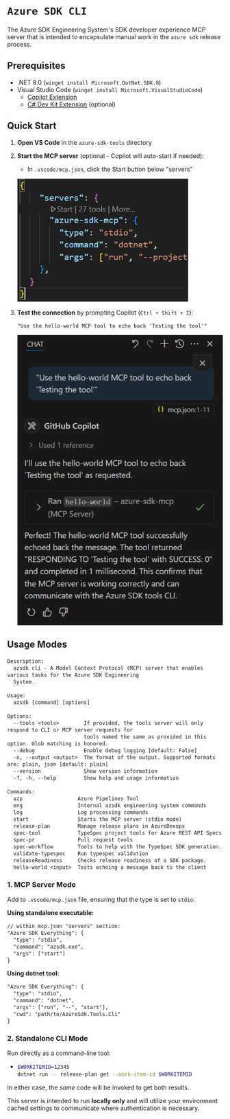 # `Azure SDK CLI`

The Azure SDK Engineering System's SDK developer experience MCP server that is intended to encapsulate manual work in the `azure sdk` release process.

## Prerequisites

- .NET 8.0 (`winget install Microsoft.DotNet.SDK.8`)
- Visual Studio Code (`winget install Microsoft.VisualStudioCode`)
  - [Copilot Extension](https://marketplace.visualstudio.com/items?itemName=GitHub.copilot)
  - [C# Dev Kit Extension](https://marketplace.visualstudio.com/items?itemName=ms-dotnettools.csdevkit) (optional)

## Quick Start

1. **Open VS Code** in the `azure-sdk-tools` directory
2. **Start the MCP server** (optional - Copilot will auto-start if needed):
   - In `.vscode/mcp.json`, click the Start button below "servers"
  
   ![Screenshot showing the MCP Start button in VS Code's mcp.json file](/tools/azsdk-cli/Azure.Sdk.Tools.Cli/Images/MCP-Start.png)

3. **Test the connection** by prompting Copilot (`Ctrl + Shift + I`):

   ```text
   "Use the hello-world MCP tool to echo back 'Testing the tool'"
   ```

    ![Screenshot showing Github Copilot successfully interacting with the MCP server.](/tools/azsdk-cli/Azure.Sdk.Tools.Cli/Images/MCP-Success-Output.png)

## Usage Modes

```text
Description:
  azsdk cli - A Model Context Protocol (MCP) server that enables various tasks for the Azure SDK Engineering 
  System.

Usage:
  azsdk [command] [options]

Options:
  --tools <tools>        If provided, the tools server will only respond to CLI or MCP server requests for      
                         tools named the same as provided in this option. Glob matching is honored.
  --debug                Enable debug logging [default: False]
  -o, --output <output>  The format of the output. Supported formats are: plain, json [default: plain]
  --version              Show version information
  -?, -h, --help         Show help and usage information

Commands:
  azp                  Azure Pipelines Tool
  eng                  Internal azsdk engineering system commands
  log                  Log processing commands
  start                Starts the MCP server (stdio mode)
  release-plan         Manage release plans in AzureDevops
  spec-tool            TypeSpec project tools for Azure REST API Specs
  spec-pr              Pull request tools
  spec-workflow        Tools to help with the TypeSpec SDK generation.
  validate-typespec    Run typespec validation
  releaseReadiness     Checks release readiness of a SDK package.
  hello-world <input>  Tests echoing a message back to the client
```

### 1. MCP Server Mode

Add to `.vscode/mcp.json` file, ensuring that the type is set to `stdio`:

**Using standalone executable:**

```jsonc
// within mcp.json "servers" section:
"Azure SDK Everything": {
  "type": "stdio",
  "command": "azsdk.exe",
  "args": ["start"]
}
```

**Using dotnet tool:**

```jsonc
"Azure SDK Everything": {
  "type": "stdio", 
  "command": "dotnet",
  "args": ["run", "--", "start"],
  "cwd": "path/to/AzureSdk.Tools.Cli"
}
```

### 2. Standalone CLI Mode

Run directly as a command-line tool:

- ```bash
  $WORKITEMID=12345
  dotnet run -- release-plan get --work-item-id $WORKITEMID
  ```

In either case, the _same_ code will be invoked to get both results.

This server is intended to run **locally only** and will utilize your environment cached settings to communicate where authentication is necessary.
